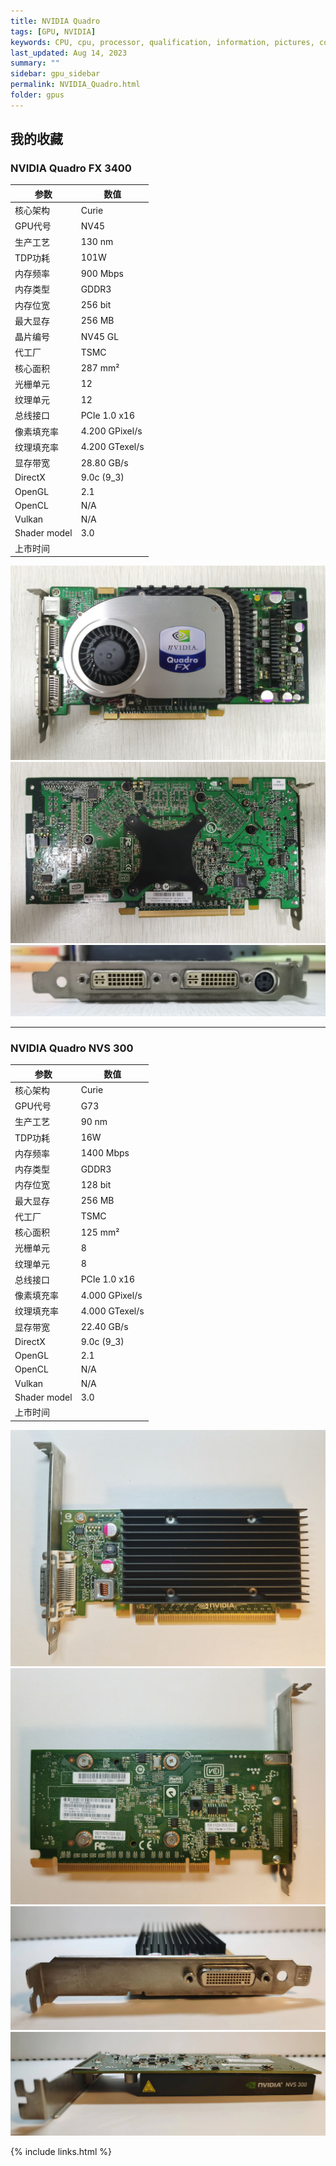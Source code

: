 ```yaml
---
title: NVIDIA Quadro
tags: [GPU, NVIDIA]
keywords: CPU, cpu, processor, qualification, information, pictures, core, frequency, chip packaging, packaging, cpu info, x86, collection, amd, cyrix, harris, ibm, idt, iit, intel, motorola, nec, sgs, sgs-thomson, siemens, ST, signetics, mhs, ti, texas instruments, ulsi, umc, weitek, zilog, 3002, 4004, 4040, 8008, 808x, 8085, 8088, 8086, 80188, 80186, 80286, 286, 80386, 386, i386, Am386, 386sx, 386dx, 486, i486, 586, 486sx, 486dx, overdrive, 487, pentium, 586, 5x86, 386dlc, 386slc, 486dx2, mmx, ppro, pentium-pro, pro, athlon, duron, z80, dirk oppelt, dirk, oppelt, engineering, sample, samples, NVIDIA, GeForce, Quadro, TNT2, Radeon, GPU
last_updated: Aug 14, 2023
summary: ""
sidebar: gpu_sidebar
permalink: NVIDIA_Quadro.html
folder: gpus
---
```


## 我的收藏

### NVIDIA Quadro FX 3400

| 参数 | 数值 |
| ------ | ------ |
| 核心架构 | Curie |
| GPU代号 | NV45 |
| 生产工艺 | 130 nm |
| TDP功耗 | 101W |
| 内存频率 | 900 Mbps |
| 内存类型 | GDDR3 |
| 内存位宽 | 256 bit |
| 最大显存 | 256 MB |
| 晶片编号 | NV45 GL |
| 代工厂 | TSMC |
| 核心面积 | 287 mm² |
| 光栅单元 | 12 |
| 纹理单元 | 12 |
| 总线接口 | PCIe 1.0 x16 |
| 像素填充率 | 4.200 GPixel/s |
| 纹理填充率 | 4.200 GTexel/s |
| 显存带宽 | 28.80 GB/s |
| DirectX | 9.0c (9_3) |
| OpenGL | 2.1 |
| OpenCL | N/A |
| Vulkan | N/A |
| Shader model | 3.0 |
| 上市时间 |  |

![NVIDIA Quadro FX 3400 正面](/images/gpus/NVIDIA/NVIDIA_Quadro_FX_3400_(256M)_1.jpg)
![NVIDIA Quadro FX 3400 背面](/images/gpus/NVIDIA/NVIDIA_Quadro_FX_3400_(256M)_2.jpg)
![NVIDIA Quadro FX 3400 接口](/images/gpus/NVIDIA/NVIDIA_Quadro_FX_3400_(256M)_3.jpg)

---------

### NVIDIA Quadro NVS 300

| 参数 | 数值 |
| ------ | ------ |
| 核心架构 | Curie |
| GPU代号 | G73 |
| 生产工艺 | 90 nm |
| TDP功耗 | 16W |
| 内存频率 | 1400 Mbps |
| 内存类型 | GDDR3 |
| 内存位宽 | 128 bit |
| 最大显存 | 256 MB |
| 代工厂 | TSMC |
| 核心面积 | 125 mm² |
| 光栅单元 | 8 |
| 纹理单元 | 8 |
| 总线接口 | PCIe 1.0 x16 |
| 像素填充率 | 4.000 GPixel/s |
| 纹理填充率 | 4.000 GTexel/s |
| 显存带宽 | 22.40 GB/s |
| DirectX | 9.0c (9_3) |
| OpenGL | 2.1 |
| OpenCL | N/A |
| Vulkan | N/A |
| Shader model | 3.0 |
| 上市时间 |  |

![NVIDIA Quadro NVS 300 正面](/images/gpus/NVIDIA/NVIDIA_Quadro_NVS_300_(512M)_1.jpg)
![NVIDIA Quadro NVS 300 背面](/images/gpus/NVIDIA/NVIDIA_Quadro_NVS_300_(512M)_2.jpg)
![NVIDIA Quadro NVS 300 接口](/images/gpus/NVIDIA/NVIDIA_Quadro_NVS_300_(512M)_3.jpg)
![NVIDIA Quadro NVS 300 上面](/images/gpus/NVIDIA/NVIDIA_Quadro_NVS_300_(512M)_4.jpg)

{% include links.html %}
